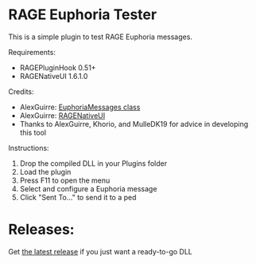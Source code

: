 # RAGE Euphoria Tester

This is a simple plugin to test RAGE Euphoria messages. 

Requirements: 

 - RAGEPluginHook 0.51+
 - RAGENativeUI 1.6.1.0

Credits:

 - AlexGuirre: [EuphoriaMessages class](https://gist.github.com/alexguirre/915f90002f44622e09dc5c793c18b3ef)
 - AlexGuirre: [RAGENativeUI](https://github.com/alexguirre/RAGENativeUI/releases)
 - Thanks to AlexGuirre, Khorio, and MulleDK19 for advice in developing this tool
 
Instructions: 
 
 1. Drop the compiled DLL in your Plugins folder
 2. Load the plugin
 3. Press F11 to open the menu
 4. Select and configure a Euphoria message
 5. Click "Sent To..." to send it to a ped

 
# Releases:
 
Get [the latest release](https://github.com/pnwparksfan/RageEuphoriaTester/releases) if you just want a ready-to-go DLL